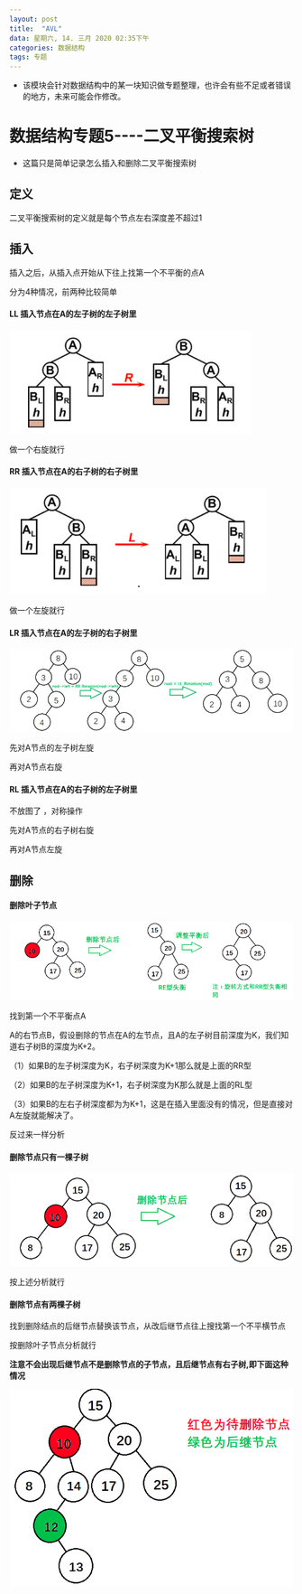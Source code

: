 ```yaml
---
layout: post
title:  "AVL"
data: 星期六, 14. 三月 2020 02:35下午 
categories: 数据结构
tags: 专题
---
```

* 该模块会针对数据结构中的某一块知识做专题整理，也许会有些不足或者错误的地方，未来可能会作修改。

#  数据结构专题5----二叉平衡搜索树

* 这篇只是简单记录怎么插入和删除二叉平衡搜索树

## 定义
二叉平衡搜索树的定义就是每个节点左右深度差不超过1

## 插入

插入之后，从插入点开始从下往上找第一个不平衡的点A

分为4种情况，前两种比较简单

#### LL 插入节点在A的左子树的左子树里

![](https://github.com/LLLibra/LLLibra.github.io/raw/master/_posts/imgs/20200404-195724.png)

做一个右旋就行

#### RR 插入节点在A的右子树的右子树里
![](https://github.com/LLLibra/LLLibra.github.io/raw/master/_posts/imgs/20200404-195804.png)

做一个左旋就行
#### LR 插入节点在A的左子树的右子树里
![](https://github.com/LLLibra/LLLibra.github.io/raw/master/_posts/imgs/20200404-200240.png)

先对A节点的左子树左旋

再对A节点右旋

#### RL 插入节点在A的右子树的左子树里
不放图了 ，对称操作

先对A节点的右子树右旋

再对A节点左旋

## 删除

#### 删除叶子节点

![](https://github.com/LLLibra/LLLibra.github.io/raw/master/_posts/imgs/20200404-200842.png)

找到第一个不平衡点A

A的右节点B，假设删除的节点在A的左节点，且A的左子树目前深度为K，我们知道右子树B的深度为K+2。

（1）如果B的左子树深度为K，右子树深度为K+1那么就是上面的RR型

（2）如果B的左子树深度为K+1，右子树深度为K那么就是上面的RL型

（3）如果B的左右子树深度都为为K+1，这是在插入里面没有的情况，但是直接对A左旋就能解决了。

反过来一样分析

#### 删除节点只有一棵子树

![](https://github.com/LLLibra/LLLibra.github.io/raw/master/_posts/imgs/20200404-201136.png)

按上述分析就行

#### 删除节点有两棵子树

找到删除结点的后继节点替换该节点，从改后继节点往上搜找第一个不平横节点

按删除叶子节点分析就行

>
**注意不会出现后继节点不是删除节点的子节点，且后继节点有右子树,即下面这种情况**
>
![](https://github.com/LLLibra/LLLibra.github.io/raw/master/_posts/imgs/20200404-201049.png)

